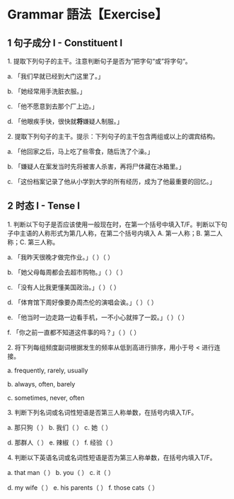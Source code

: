 # Grammar 語法【Exercise】

## 1 句子成分 I - Constituent I

1\. 提取下列句子的主干。注意判断句子是否为”把字句“或”将字句“。

a. 「我们早就已经到大门这里了。」

b. 「她经常用手洗脏衣服。」

c. 「他不愿意到去那个厂上边。」

d. 「他眼疾手快，很快就**将**嫌疑人制服。」

2\. 提取下列句子的主干。提示：下列句子的主干包含两组或以上的谓宾结构。

a. 「他回家之后，马上吃了些零食，随后洗了个澡。」

b. 「嫌疑人在案发当时先将被害人杀害，再将尸体藏在冰箱里。」

c. 「这份档案记录了他从小学到大学的所有经历，成为了他最重要的回忆。」

## 2  时态 I - Tense I

1\. 判断以下句子是否应该使用一般现在时，在第一个括号中填入T/F。判断以下句子中主语的人称形式为第几人称，在第二个括号内填入 A. 第一人称；B. 第二人称；C. 第三人称。

a. 「我昨天很晚才做完作业。」（        ）（        ）

b. 「她父母每周都会去超市购物。」（        ）（        ）

c. 「没有人比我更懂美国政治。」（        ）（        ）

d. 「体育馆下周好像要办周杰伦的演唱会诶。」（        ）（        ）

e. 「他当时一边走路一边看手机，一不小心就摔了一跤。」（        ）（        ）

f. 「你之前一直都不知道这件事的吗？」（        ）（        ）

2\. 将下列每组频度副词根据发生的频率从低到高进行排序，用小于号 $\lt$ 进行连接。 

a. frequently, rarely, usually

b. always, often, barely

c. sometimes, never, often

3\. 判断下列名词或名词性短语是否第三人称单数，在括号内填入T/F。

a. 那只狗（        ）	b. 我们（        ）	c. 她（        ）

d. 那群人（        ）	e. 辣椒（        ）	f. 经验（        ）

4\. 判断以下英语名词或名词性短语是否为第三人称单数，在括号内填入T/F。

a. that man（        ）	b. you（        ）	c. it（        ）

d. my wife（        ）	e. his parents（        ）	f. those cats（        ）